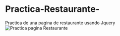 # Practica-Restaurante-
Practica de una pagina de restaurante usando Jquery
![Practica pagina Restaurante](https://user-images.githubusercontent.com/49293335/104104376-a5b9ca80-5275-11eb-88f9-b33c03b1689c.png)
